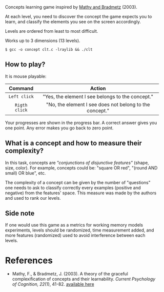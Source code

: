 Concepts learning game inspired by [Mathy and Bradmetz](http://fabien.mathy.free.fr/files/Mathy%20et%20Bradmetz-%202004-%20A%20theory%20of%20the%20graceful%20complexification%20of%20concepts%20and%20their%20learnability.pdf) (2003).

At each level, you need to discover the concept the game expects you to learn, and classify the elements you see on the screen accordingly.

Levels are ordered from least to most difficult.

Works up to 3 dimensions (13 levels).

```console
$ gcc -o concept clt.c -lraylib && ./clt
```

## How to play?

It is mouse playable:

| Command | Action |
|:-------:|:-------:|
| `Left click` | "Yes, the element I see belongs to the concept." |
| `Rigth click` | "No, the element I see does not belong to the concept." |

Your progresses are shown in the progress bar.
A correct answer gives you one point.
Any error makes you go back to zero point.

## What is a concept and how to measure their complexity?

In this task, concepts are _"conjunctions of disjunctive features"_ (shape, size, color).
For example, concepts could be: "square OR red", "(round AND small) OR blue", etc.

The complexity of a concept can be given by the number of "questions" one needs to ask to classify correctly every examples (positive and negative) from the features' space. This measure was made by the authors and used to rank our levels.

## Side note

If one would use this game as a metrics for working memory models experiments, levels should be randomized, time measurement added, and more features (randomized) used to avoid interference between each levels.

# References

- Mathy, F., & Bradmetz, J. (2003). A theory of the graceful complexification of concepts and their learnability. _Current Psychology of Cognition, 22_(1), 41-82. [available here](http://fabien.mathy.free.fr/files/Mathy%20et%20Bradmetz-%202004-%20A%20theory%20of%20the%20graceful%20complexification%20of%20concepts%20and%20their%20learnability.pdf)
